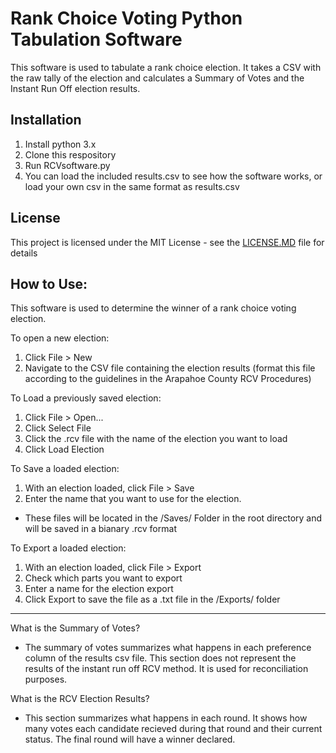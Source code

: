 # Rank Choice Voting Python Tabulation Software
This software is used to tabulate a rank choice election. 
It takes a CSV with the raw tally of the election and calculates a Summary of Votes and the Instant Run Off election results.

## Installation
1. Install python 3.x
2. Clone this respository
3. Run RCVsoftware.py
4. You can load the included results.csv to see how the software works, or load your own csv in the same format as results.csv

## License

This project is licensed under the MIT License - see the [LICENSE.MD](LICENSE.MD) file for details

## How to Use:
This software is used to determine the winner of a rank choice voting election. 


To open a new election:
1. Click File > New
2. Navigate to the CSV file containing the election results (format this file
according to the guidelines in the Arapahoe County RCV Procedures)


To Load a previously saved election:
1. Click File > Open... 
2. Click Select File
3. Click the .rcv file with the name of the election you want to load
4. Click Load Election


To Save a loaded election:
1. With an election loaded, click File > Save
2. Enter the name that you want to use for the election.
- These files will be located in the /Saves/ Folder in the root directory
and will be saved in a bianary .rcv format


To Export a loaded election:
1. With an election loaded, click File > Export
2. Check which parts you want to export
3. Enter a name for the election export
4. Click Export to save the file as a .txt file in the /Exports/ folder


------------------------------------------------------------------------------------

What is the Summary of Votes?
- The summary of votes summarizes what happens in each preference column of the
results csv file. This section does not represent the results of the instant 
run off RCV method. It is used for reconciliation purposes.

What is the RCV Election Results?
- This section summarizes what happens in each round. It shows how many votes each
candidate recieved during that round and their current status. The final round will
have a winner declared.

